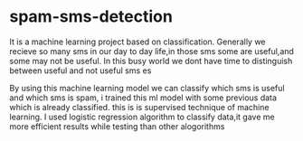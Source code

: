 # spam-sms-detection
It is a  machine learning  project based on classification.
Generally we recieve so many sms in our day to day life,in those sms some are useful,and some may not be useful.
In this busy world we dont have time to distinguish between useful and not useful sms es


By using this machine learning model we can classify which sms is useful and which sms is spam,
i trained this ml model with some previous data which is already classified.
this is is supervised technique of machine learning.
I used logistic regression algorithm to classify data,it gave me more efficient results while testing than other alogorithms


